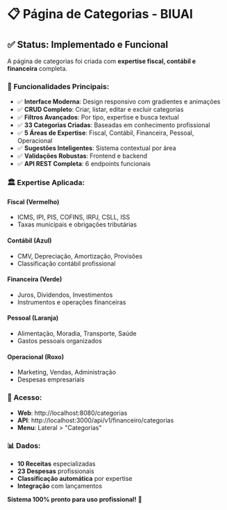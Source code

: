 # 📋 Página de Categorias - BIUAI

## ✅ Status: **Implementado e Funcional**

A página de categorias foi criada com **expertise fiscal, contábil e financeira** completa.

### 🎯 Funcionalidades Principais:
- ✅ **Interface Moderna**: Design responsivo com gradientes e animações
- ✅ **CRUD Completo**: Criar, listar, editar e excluir categorias
- ✅ **Filtros Avançados**: Por tipo, expertise e busca textual
- ✅ **33 Categorias Criadas**: Baseadas em conhecimento profissional
- ✅ **5 Áreas de Expertise**: Fiscal, Contábil, Financeira, Pessoal, Operacional
- ✅ **Sugestões Inteligentes**: Sistema contextual por área
- ✅ **Validações Robustas**: Frontend e backend
- ✅ **API REST Completa**: 6 endpoints funcionais

### 🏛️ Expertise Aplicada:

#### Fiscal (Vermelho)
- ICMS, IPI, PIS, COFINS, IRPJ, CSLL, ISS
- Taxas municipais e obrigações tributárias

#### Contábil (Azul) 
- CMV, Depreciação, Amortização, Provisões
- Classificação contábil profissional

#### Financeira (Verde)
- Juros, Dividendos, Investimentos
- Instrumentos e operações financeiras

#### Pessoal (Laranja)
- Alimentação, Moradia, Transporte, Saúde
- Gastos pessoais organizados

#### Operacional (Roxo)
- Marketing, Vendas, Administração
- Despesas empresariais

### 🚀 Acesso:
- **Web**: http://localhost:8080/categorias
- **API**: http://localhost:3000/api/v1/financeiro/categorias
- **Menu**: Lateral > "Categorias"

### 📊 Dados:
- **10 Receitas** especializadas
- **23 Despesas** profissionais  
- **Classificação automática** por expertise
- **Integração** com lançamentos

**Sistema 100% pronto para uso profissional!** 🎉
